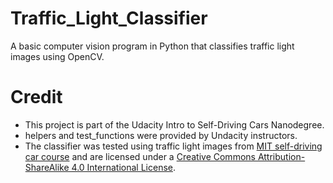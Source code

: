 # Traffic_Light_Classifier
A basic computer vision program in Python that classifies traffic light images using OpenCV.

# Credit
- This project is part of the Udacity Intro to Self-Driving Cars Nanodegree. 
- helpers and test_functions were provided by Undacity instructors.
- The classifier was tested using traffic light images from [MIT self-driving car course](https://selfdrivingcars.mit.edu/) and are licensed under a [Creative Commons Attribution-ShareAlike 4.0 International License](https://creativecommons.org/licenses/by-sa/4.0/).



